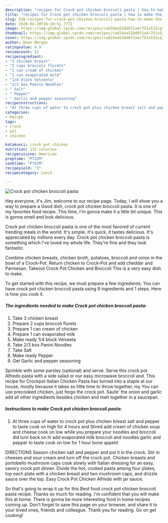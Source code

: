```yaml
---
description: "recipes for Crock pot chicken broccoli pasta | how to make the best Crock pot chicken broccoli pasta"
title: "recipes for Crock pot chicken broccoli pasta | how to make the best Crock pot chicken broccoli pasta"
slug: 526-recipes-for-crock-pot-chicken-broccoli-pasta-how-to-make-the-best-crock-pot-chicken-broccoli-pasta
date: 2020-04-20T16:10:51.777Z
image: https://img-global.cpcdn.com/recipes/cad2daa528d6f2a4/751x532cq70/crock-pot-chicken-broccoli-pasta-recipe-main-photo.jpg
thumbnail: https://img-global.cpcdn.com/recipes/cad2daa528d6f2a4/751x532cq70/crock-pot-chicken-broccoli-pasta-recipe-main-photo.jpg
cover: https://img-global.cpcdn.com/recipes/cad2daa528d6f2a4/751x532cq70/crock-pot-chicken-broccoli-pasta-recipe-main-photo.jpg
author: Dean Morgan
ratingvalue: 4.9
reviewcount: 12
recipeingredient:
- "3 chicken breast"
- "2 cups broccoli flurets"
- "1 can cream of chicken"
- "1 can evaporated milk"
- "1/4 block Velveeta"
- "2/3 box Panini Noodles"
- " Salt"
- " Pepper"
- " Garlic and pepper seasoning"
recipeinstructions:
- "At three cups of water to crock pot plus chicken breast salt and pepper to taste cook on high for 4 hours and Shred add cream of chicken soup and cheese cook on low while you prepare your noodles and broccoli did turn back on hi add evaporated milk broccoli and noodles garlic and pepper to taste cook on low for 1 hour bone appetit"
categories:
- Recipe
tags:
- crock
- pot
- chicken

katakunci: crock pot chicken 
nutrition: 133 calories
recipecuisine: American
preptime: "PT22M"
cooktime: "PT47M"
recipeyield: "3"
recipecategory: Lunch

---
```



![Crock pot chicken broccoli pasta](https://img-global.cpcdn.com/recipes/cad2daa528d6f2a4/751x532cq70/crock-pot-chicken-broccoli-pasta-recipe-main-photo.jpg)

Hey everyone, it's Jim, welcome to our recipe page. Today, I will show you a way to prepare a Good dish, crock pot chicken broccoli pasta. It is one of my favorites food recipe. This time, I'm gonna make it a little bit unique. This is gonna smell and look delicious.

Crock pot chicken broccoli pasta is one of the most favored of current trending meals in the world. It's simple, it's quick, it tastes delicious. It's appreciated by millions every day. Crock pot chicken broccoli pasta is something which I've loved my whole life. They're fine and they look fantastic.

Combine chicken breasts, chicken broth, potatoes, broccoli and onion in the bowl of a Crock-Pot. Return chicken to Crock-Pot and add cheddar and Parmesan. Takeout Crock Pot Chicken and Broccoli This is a very easy dish to make.


To get started with this recipe, we must prepare a few ingredients. You can have crock pot chicken broccoli pasta using 9 ingredients and 1 steps. Here is how you cook it.

<!--inarticleads1-->

##### The ingredients needed to make Crock pot chicken broccoli pasta:

1. Take 3 chicken breast
1. Prepare 2 cups broccoli flurets
1. Prepare 1 can cream of chicken
1. Prepare 1 can evaporated milk
1. Make ready 1/4 block Velveeta
1. Take 2/3 box Panini Noodles
1. Take  Salt
1. Make ready  Pepper
1. Get  Garlic and pepper seasoning


Sprinkle with some parsley (optional) and serve. Serve this crock pot Alfredo pasta with a side salad or our easy microwave broccoli and. This recipe for Crockpot Italian Chicken Pasta has turned into a staple at our house, mostly because it takes so little time to throw together, my You can use precooked chicken, just forgo the crock pot. Saute&#39; the onion and garlic add all other ingredients besides chicken and melt together in a saucepan. 

<!--inarticleads2-->

##### Instructions to make Crock pot chicken broccoli pasta:

1. At three cups of water to crock pot plus chicken breast salt and pepper to taste cook on high for 4 hours and Shred add cream of chicken soup and cheese cook on low while you prepare your noodles and broccoli did turn back on hi add evaporated milk broccoli and noodles garlic and pepper to taste cook on low for 1 hour bone appetit


DIRECTIONS Season chicken salt and pepper and put it in the crock. Stir in cheeses and sour cream and turn off the crock pot. Chicken breasts and portobello mushroom caps cook slowly with Italian dressing for an easy, savory crock pot dinner. Divide the hot, cooked pasta among four plates, top each plate with a chicken breast and two mushroom caps, and drizzle sauce over the top. Easy Crock Pot Chicken Alfredo with jar sauce. 

So that's going to wrap it up for this Best food crock pot chicken broccoli pasta recipe. Thanks so much for reading. I'm confident that you will make this at home. There is gonna be more interesting food in home recipes coming up. Don't forget to save this page on your browser, and share it to your loved ones, friends and colleague. Thank you for reading. Go on get cooking!
